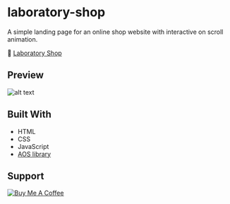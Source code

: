 # laboratory-shop
A simple landing page for an online shop website with interactive on scroll animation.

:microscope: [Laboratory Shop](https://arwildo.github.io/laboratory-shop)


## Preview
![alt text](https://arwildo.github.io/assets/images/laboratory-shop.png "Website Preview")



## Built With

* HTML
* CSS
* JavaScript
* [AOS library](https://github.com/michalsnik/aos)


## Support

<a href="https://www.buymeacoffee.com/Arwildo " target="_blank"><img src="https://www.buymeacoffee.com/assets/img/custom_images/white_img.png" alt="Buy Me A Coffee" style="height: auto !important;width: auto !important;" ></a>
